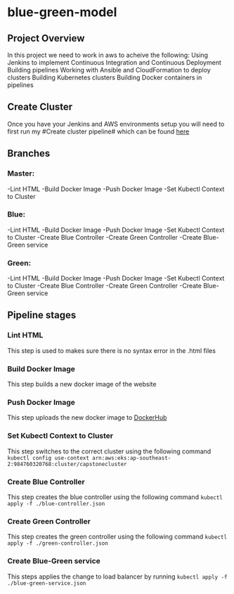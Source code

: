 # blue-green-model

## Project Overview
In this project we need to work in aws to acheive the following:
Using Jenkins to implement Continuous Integration and Continuous Deployment
Building pipelines
Working with Ansible and CloudFormation to deploy clusters
Building Kubernetes clusters
Building Docker containers in pipelines

## Create Cluster
Once you have your Jenkins and AWS environments setup you will need to first run my #Create cluster pipeline# which can be found [here](https://github.com/sushma-sri/cluster-pipeline) 

## Branches
### Master:
-Lint HTML
-Build Docker Image
-Push Docker Image
-Set Kubectl Context to Cluster

### Blue:
-Lint HTML
-Build Docker Image
-Push Docker Image
-Set Kubectl Context to Cluster
-Create Blue Controller
-Create Green Controller
-Create Blue-Green service

### Green:
-Lint HTML
-Build Docker Image
-Push Docker Image
-Set Kubectl Context to Cluster
-Create Blue Controller
-Create Green Controller
-Create Blue-Green service

## Pipeline stages

### Lint HTML
This step is used to makes sure there is no syntax error in the .html files
### Build Docker Image
This step builds a new docker image of the website

### Push Docker Image
This step uploads the new docker image to [DockerHub](https://cloud.docker.com) 

### Set Kubectl Context to Cluster
This step switches to the correct cluster using the following command `kubectl config use-context arn:aws:eks:ap-southeast-2:984760320768:cluster/capstonecluster` 

### Create Blue Controller
This step creates the blue controller using the following command `kubectl apply -f ./blue-controller.json`

### Create Green Controller
This step creates the green controller using the following command `kubectl apply -f ./green-controller.json`

### Create Blue-Green service
This steps applies the change to load balancer by running `kubectl apply -f ./blue-green-service.json`




